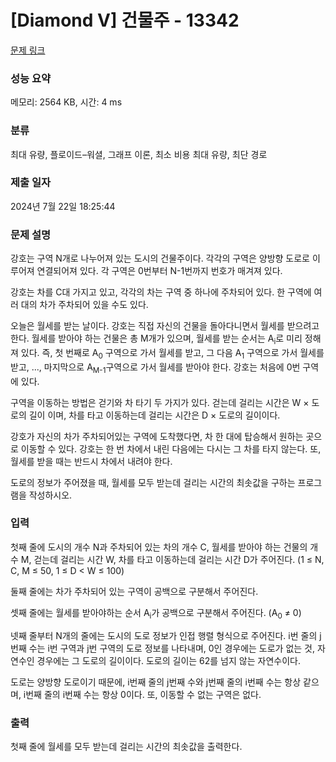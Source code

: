 # [Diamond V] 건물주 - 13342 

[문제 링크](https://www.acmicpc.net/problem/13342) 

### 성능 요약

메모리: 2564 KB, 시간: 4 ms

### 분류

최대 유량, 플로이드–워셜, 그래프 이론, 최소 비용 최대 유량, 최단 경로

### 제출 일자

2024년 7월 22일 18:25:44

### 문제 설명

<p>강호는 구역 N개로 나누어져 있는 도시의 건물주이다. 각각의 구역은 양방향 도로로 이루어져 연결되어져 있다. 각 구역은 0번부터 N-1번까지 번호가 매겨져 있다.</p>

<p>강호는 차를 C대 가지고 있고, 각각의 차는 구역 중 하나에 주차되어 있다. 한 구역에 여러 대의 차가 주차되어 있을 수도 있다. </p>

<p>오늘은 월세를 받는 날이다. 강호는 직접 자신의 건물을 돌아다니면서 월세를 받으려고 한다. 월세를 받아야 하는 건물은 총 M개가 있으며, 월세를 받는 순서는 A<sub>i</sub>로 미리 정해져 있다. 즉, 첫 번째로 A<sub>0</sub> 구역으로 가서 월세를 받고, 그 다음 A<sub>1</sub> 구역으로 가서 월세를 받고, ..., 마지막으로 A<sub>M-1</sub>구역으로 가서 월세를 받아야 한다. 강호는 처음에 0번 구역에 있다.</p>

<p>구역을 이동하는 방법은 걷기와 차 타기 두 가지가 있다. 걷는데 걸리는 시간은 W × 도로의 길이 이며, 차를 타고 이동하는데 걸리는 시간은 D × 도로의 길이이다.</p>

<p>강호가 자신의 차가 주차되어있는 구역에 도착했다면, 차 한 대에 탑승해서 원하는 곳으로 이동할 수 있다. 강호는 한 번 차에서 내린 다음에는 다시는 그 차를 타지 않는다. 또, 월세를 받을 때는 반드시 차에서 내려야 한다.</p>

<p>도로의 정보가 주어졌을 때, 월세를 모두 받는데 걸리는 시간의 최솟값을 구하는 프로그램을 작성하시오.</p>

### 입력 

 <p>첫째 줄에 도시의 개수 N과 주차되어 있는 차의 개수 C, 월세를 받아야 하는 건물의 개수 M, 걷는데 걸리는 시간 W, 차를 타고 이동하는데 걸리는 시간 D가 주어진다. (1 ≤ N, C, M ≤ 50, 1 ≤ D < W ≤ 100)</p>

<p>둘째 줄에는 차가 주차되어 있는 구역이 공백으로 구분해서 주어진다.</p>

<p>셋째 줄에는 월세를 받아야하는 순서 A<sub>i</sub>가 공백으로 구분해서 주어진다. (A<sub>0</sub> ≠ 0)</p>

<p>넷째 줄부터 N개의 줄에는 도시의 도로 정보가 인접 행렬 형식으로 주어진다. i번 줄의 j번째 수는 i번 구역과 j번 구역의 도로 정보를 나타내며, 0인 경우에는 도로가 없는 것, 자연수인 경우에는 그 도로의 길이이다. 도로의 길이는 62를 넘지 않는 자연수이다.</p>

<p>도로는 양방향 도로이기 때문에, i번째 줄의 j번째 수와 j번째 줄의 i번째 수는 항상 같으며, i번째 줄의 i번째 수는 항상 0이다. 또, 이동할 수 없는 구역은 없다.</p>

### 출력 

 <p>첫째 줄에 월세를 모두 받는데 걸리는 시간의 최솟값을 출력한다.</p>

